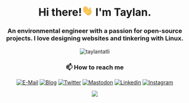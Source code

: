 <h1 align="center">Hi there!<img src="https://raw.githubusercontent.com/TaylanTatli/TaylanTatli/master/assets/wave.gif" width="30px"> I'm Taylan.</h1>
<h3 align="center">An environmental engineer with a passion for open-source projects. I love designing websites and tinkering with Linux.</h3>  

<p align="center"> <img src="https://komarev.com/ghpvc/?username=taylantatli&style=flat-square&color=444444&label=Views" alt="taylantatli" /> </p>

<h3 align="center">📫 How to reach me</h3>


<p align="center">
  <a href="mailto:taylan@tatli.me"><img src="https://img.shields.io/badge/Mail-D14836?style=for-the-badge&logo=Mail.Ru&colorA=302D41&colorB=f7be95" alt="E-Mail" /></a>
  <a href="https://tatli.me"><img src="https://img.shields.io/badge/Blog-blue?style=for-the-badge&logo=Micro.blog&colorA=302D41&colorB=ABE9B3" alt="Blog" /></a>
  <a href="https://twitter.com/tatlitaylan" target="blank"><img src="https://img.shields.io/twitter/follow/tatlitaylan?label=Twitter&logo=twitter&style=for-the-badge&colorA=302D41&colorB=96CDFB" alt="Twitter" /></a>
  <a href="https://fosstodon.org/@taylantatli" target="blank"><img src="https://img.shields.io/mastodon/follow/320219?domain=https%3A%2F%2Ffosstodon.org&label=Mastodon&logo=mastodon&style=for-the-badge&colorA=302D41&colorB=2b90d9" alt="Mastodon" /></a>
  <a href="https://www.linkedin.com/in/taylantatli/" target="blank"><img src="https://img.shields.io/badge/LinkedIn-0077B5?style=for-the-badge&logo=linkedin&colorA=302D41&colorB=89DCEB" alt="Linkedin" /></a>
  <a href="https://instagram.com/tatlitaylan" target="blank"><img src="https://img.shields.io/badge/Instagram-E4405F?style=for-the-badge&logo=instagram&colorA=302D41&colorB=F28FAD" alt="Instagram" /></a>
</p>

<p align="center">
  <picture>
    <source
      srcset="https://github-readme-stats.vercel.app/api?username=TaylanTatli&show_icons=true&count_private=true&include_all_commits=true&hide_title=true&card_width=500&theme=dark&card_width=500&bg_color=22272e&border_color=444c56"
      media="(prefers-color-scheme: dark)"
    />
    <source
      srcset="https://github-readme-stats.vercel.app/api?username=TaylanTatli&show_icons=true&count_private=true&include_all_commits=true&hide_title=true&card_width=500&bg_color=ffffff&border_color=dee4e9"
      media="(prefers-color-scheme: light), (prefers-color-scheme: no-preference)"
    />
    <img src="https://github-readme-stats.vercel.app/api?username=TaylanTatli&show_icons=true&count_private=true&include_all_commits=true&hide_title=true&card_width=500" />
  </picture>
</p>
